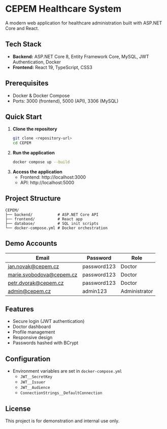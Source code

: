 # CEPEM Healthcare System

A modern web application for healthcare administration built with ASP.NET Core and React.

## Tech Stack

- **Backend:** ASP.NET Core 8, Entity Framework Core, MySQL, JWT Authentication, Docker
- **Frontend:** React 19, TypeScript, CSS3

## Prerequisites

- Docker & Docker Compose
- Ports: 3000 (frontend), 5000 (API), 3306 (MySQL)

## Quick Start

1. **Clone the repository**
    ```bash
    git clone <repository-url>
    cd CEPEM
    ```
2. **Run the application**
    ```bash
    docker compose up --build
    ```
3. **Access the application**
    - Frontend: http://localhost:3000
    - API: http://localhost:5000

## Project Structure

```
CEPEM/
├── backend/           # ASP.NET Core API
├── frontend/          # React app
├── database/          # SQL init scripts
└── docker-compose.yml # Docker orchestration
```

## Demo Accounts

| Email                   | Password    | Role          |
|-------------------------|------------|---------------|
| jan.novak@cepem.cz      | password123| Doctor        |
| marie.svobodova@cepem.cz| password123| Doctor        |
| petr.dvorak@cepem.cz    | password123| Doctor        |
| admin@cepem.cz          | admin123   | Administrator |

## Features

- Secure login (JWT authentication)
- Doctor dashboard
- Profile management
- Responsive design
- Passwords hashed with BCrypt

## Configuration

- Environment variables are set in `docker-compose.yml`
    - `JWT__SecretKey`
    - `JWT__Issuer`
    - `JWT__Audience`
    - `ConnectionStrings__DefaultConnection`

## License

This project is for demonstration and internal use only.

